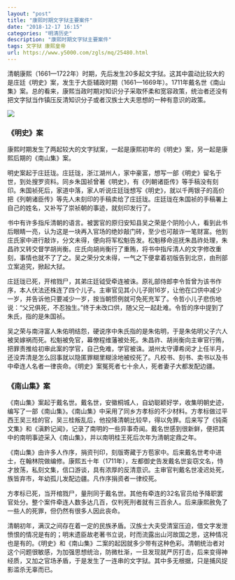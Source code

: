 ```yaml
---
layout: "post"
title: "康熙时期文字狱主要案件"
date: "2018-12-17 16:15"
categories: "明清历史"
description: "康熙时期文字狱主要案件"
tags: 文字狱 康熙皇帝
url: https://www.y5000.com/zgls/mq/25480.html
---
```






清朝康熙（1661—1722年）时期，先后发生20多起文字狱。这其中震动比较大的是庄廷《明史》案，发生于大臣辅政时期（1661—1669年）。1711年戴名世《南山集》案。总的看来，康熙当政时期对知识分子采取怀柔和宽容政策，统治者还没有把文字狱当作镇压反清知识分子或者汉族士大夫思想的一种有意识的政策。

![](https://img.y5000.com/uploads/allimg/170912/8-1F9121K61Q64.jpg)

###  《明史》案

康熙时期发生了两起较大的文字狱案，一起是康熙初年的《明史》案，另一起是康熙后期的《南山集》案。

明史案起于庄廷珑。庄廷珑，浙江湖州人，家中豪富，想写一部《明史》留名于世，到处搜罗资料。同乡朱国祯曾著《明史》，有《列朝诸臣传》等手稿没有刻印。朱国祯死后，家道中落，家人听说庄廷珑想写《明史》，就以千两银子的高价把《列朝诸臣传》等先人未刻印的手稿卖给了庄廷珑。庄廷珑在朱国祯的手稿署上自己的姓名，又补写了崇祯朝的事迹，就刻印发行了。

书中有许多指斥清朝的语言。被罢官的原归安知县吴之荣是个阴险小人，看到此书后眼睛一亮，认为这是一块再入官场的绝妙敲门砖，至少也可敲诈一笔财富。他到庄氏家中进行敲诈，分文未得，便向将军松魁告发。松魁移命巡抚朱昌祚处理，朱昌祚又转交督学胡尚衡。庄氏向胡尚衡行了重贿，将书中指斥清人的文字修改重刻，事情也就不了了之。吴之荣分文未得，一气之下便拿着初版告到北京，由刑部立案追究，掀起大狱。

庄廷珑已死，开棺戮尸，其弟庄廷钺受牵连被诛。原礼部侍郎李令哲曾为该书作序，本人伏法还株连了四个儿子。主审官见其小儿子刚16岁，让他在口供中减少一岁，并告诉他只要减少一岁，按当朝惯例就可免死充军了。令哲小儿子悲伤地说：“父兄俱死，不忍独生。”终于未改口供，随父兄一起赴难。令哲的序中提到了朱氏，指的是朱国祯。

吴之荣与南浔富人朱佑明结怨，硬说序中朱氏指的是朱佑明，于是朱佑明父子六人被吴嫁祸而死。松魁被免官，幕僚程维藩被处死。朱昌祚、胡尚衡向主审官行贿，把罪责推给初审此案的学官，自己免难，学官被诛。湖州太守谭希闵才上任半月，还没弄清是怎么回事就以隐匿罪糊里糊涂地被绞死了。凡校书、刻书、卖书以及书中牵连人名者一律丧命。《明史》案冤死者七十余人，死者妻子大都发配边疆。

###  《南山集》案

《南山集》案起于戴名世。戴名世，安徽桐城人，自幼聪颖好学，收集明朝史迹，编写了一部《南山集》。《南山集》中采用了同乡方孝标的不少材料。方孝标做过平西王吴三桂的官，吴三桂叛乱后，他投降清朝比较早，得以免罪。后来写了《钝斋文集》和《滇黔记闻》，记录了南明的一些异事奇闻。戴名世感到很新鲜，便把其中的南明事迹采入《南山集》，并以南明桂王死后次年为清朝定鼎之年。

《南山集》由许多人作序，捐资刊印，刻版寄藏于方苞家中。后来戴名世考中进士，在翰林院做编修。康熙五十年（1711年），左都御史告发戴名世妄窃文名，恃才放荡，私刻文集，信口游谈，具有浓厚的反清意识。主审官判戴名世凌迟处死，族皆弃市，年幼孤儿发配边疆。凡作序捐资者一律绞死。

方孝标已死，当开棺戮尸，量刑同于戴名世。其他有牵连的32名官员给予降职罢官处分。整个案件牵连人数多达几百，仅判死刑者就有三百余人。后来康熙赦免了一些人的死罪，但仍然有很多人因此丧命。

清朝初年，满汉之间存在着一定的民族矛盾。汉族士大夫受清室压迫，借文字发泄愤恨的情况是有的；明末遗臣故老著书立说，时而流露出山河故国之思，这种情况也是有的。《明史》和《南山集》二案的起因就多少带有这种色彩。清朝统治者对这个问题很敏感，为加强思想统治，防微杜渐，一旦发现就严厉打击，后来变得神经质，又加之官场矛盾，于是发生了一连串的文字狱。其中多无根据，只是捕风捉影滥杀无辜而已。
